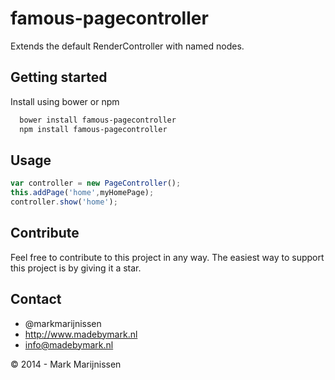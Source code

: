 famous-pagecontroller
==========

Extends the default RenderController with named nodes.

## Getting started

Install using bower or npm

```bash
  bower install famous-pagecontroller
  npm install famous-pagecontroller
```

## Usage

```javascript
var controller = new PageController();
this.addPage('home',myHomePage);
controller.show('home');
```

## Contribute

Feel free to contribute to this project in any way. The easiest way to support this project is by giving it a star.

## Contact
-   @markmarijnissen
-   http://www.madebymark.nl
-   info@madebymark.nl

© 2014 - Mark Marijnissen